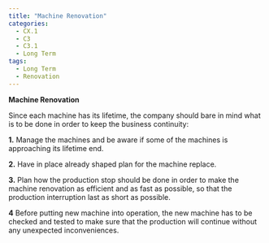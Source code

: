 ```yaml
---
title: "Machine Renovation"
categories:
  - CX.1
  - C3
  - C3.1
  - Long Term
tags:
  - Long Term
  - Renovation
---
```


**Machine Renovation**

Since each machine has its lifetime, the company should bare in mind what is to be done in order to keep the business continuity:

**1.**  Manage the machines and be aware if some of the machines is approaching its lifetime end.

**2.**	Have in place already shaped plan for the machine replace.

**3.**	Plan how the production stop should be done in order to make the machine renovation as efficient and as fast as possible, so that the production interruption last as short as possible. 

**4** Before putting new machine into operation, the new machine has to be checked and tested to make sure that the production will continue without any unexpected inconveniences. 


